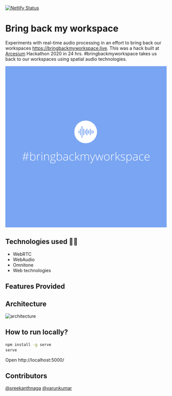 [![Netlify Status](https://api.netlify.com/api/v1/badges/29b93272-c70f-4ade-8353-87279a52a438/deploy-status)](https://app.netlify.com/sites/bring-back-my-workspace/deploys)

# Bring back my workspace

Experiments with real-time audio processing in an effort to bring back our workspaces https://bringbackmyworkspace.live. This was a hack built at [Arcesium](https://arcesium.com) Hackathon 2020 in 24 hrs. #bringbackmyworkspace takes us back to our workspaces using spatial audio technologies.

![bringbackmyworkspace](./virtual-room/static/img/bbmw.png)

## Technologies used 🧑‍💻

- WebRTC
- WebAudio
- Omnitone
- Web technologies

## Features Provided

## Architecture

![architecture](architecture.png)

## How to run locally?

```bash
npm install -g serve
serve
```

Open http://localhost:5000/

## Contributors

[@sreekanthnaga](https://twitter.com/sreekanthnaga)
[@varunkumar](https://twitter.com/varunkumar)
